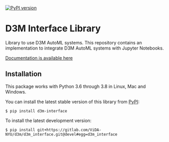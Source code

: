[![PyPI version](https://badge.fury.io/py/d3m-interface.svg)](https://badge.fury.io/py/d3m-interface)

D3M Interface Library
=====================
Library to use D3M AutoML systems. This repository contains an implementation to integrate 
 D3M AutoML systems with Jupyter Notebooks. 

[Documentation is available here](https://d3m-interface.readthedocs.io/en/latest/)

## Installation

This package works with Python 3.6 through 3.8 in Linux, Mac and Windows.

You can install the latest stable version of this library from [PyPI](https://pypi.org/project/d3m-interface/):

```
$ pip install d3m-interface
```

To install the latest development version:

```
$ pip install git+https://gitlab.com/ViDA-NYU/d3m/d3m_interface.git@devel#egg=d3m_interface
```
